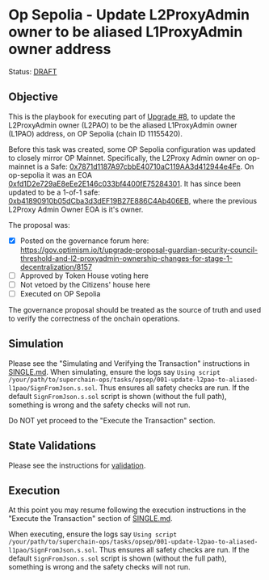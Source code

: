 # Op Sepolia - Update L2ProxyAdmin owner to be aliased L1ProxyAdmin owner address

Status: [DRAFT]()

## Objective

This is the playbook for executing part of [Upgrade #8](https://gov.optimism.io/t/final-protocol-upgrade-8-guardian-security-council-threshold-and-l2-proxyadmin-ownership-changes-for-stage-1-decentralization/8157/1), to update the L2ProxyAdmin owner (L2PAO) to be the aliased L1ProxyAdmin owner (L1PAO) address, on OP Sepolia (chain ID 11155420).

Before this task was created, some OP Sepolia configuration was updated to closely mirror OP Mainnet. 
Specifically, the L2Proxy Admin owner on op-mainnet is a Safe: [0x7871d1187A97cbbE40710aC119AA3d412944e4Fe](https://optimistic.etherscan.io/address/0x7871d1187A97cbbE40710aC119AA3d412944e4Fe). On op-sepolia it was an EOA [0xfd1D2e729aE8eEe2E146c033bf4400fE75284301](https://sepolia-optimism.etherscan.io/address/0xfd1D2e729aE8eEe2E146c033bf4400fE75284301). It has since been updated to be a 1-of-1 safe: [0xb41890910b05dCba3d3dEF19B27E886C4Ab406EB](https://sepolia-optimism.etherscan.io/address/0xb41890910b05dCba3d3dEF19B27E886C4Ab406EB), where the previous L2Proxy Admin Owner EOA is it's owner.


The proposal was:

- [X] Posted on the governance forum here: https://gov.optimism.io/t/upgrade-proposal-guardian-security-council-threshold-and-l2-proxyadmin-ownership-changes-for-stage-1-decentralization/8157
- [ ] Approved by Token House voting here
- [ ] Not vetoed by the Citizens' house here
- [ ] Executed on OP Sepolia

The governance proposal should be treated as the source of truth and used to verify the correctness
of the onchain operations.

## Simulation

Please see the "Simulating and Verifying the Transaction" instructions in [SINGLE.md](../../../SINGLE.md).
When simulating, ensure the logs say `Using script /your/path/to/superchain-ops/tasks/opsep/001-update-l2pao-to-aliased-l1pao/SignFromJson.s.sol`.
Thus ensures all safety checks are run. If the default `SignFromJson.s.sol` script is shown
(without the full path), something is wrong and the safety checks will not run.

Do NOT yet proceed to the "Execute the Transaction" section.

## State Validations

Please see the instructions for [validation](./VALIDATION.md).

## Execution

At this point you may resume following the execution instructions in the "Execute the Transaction" section of [SINGLE.md](../../../SINGLE.md).

When executing, ensure the logs say `Using script /your/path/to/superchain-ops/tasks/opsep/001-update-l2pao-to-aliased-l1pao/SignFromJson.s.sol`.
Thus ensures all safety checks are run. If the default `SignFromJson.s.sol` script is shown
(without the full path), something is wrong and the safety checks will not run.
